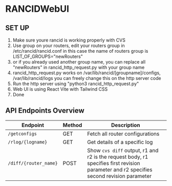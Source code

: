 ﻿# RANCIDWebUI
## SET UP
1. Make sure youre rancid is working properly with CVS
2. Use group on your routers, edit your routers group in /etc/rancid/rancid.conf in this case the name of routers group is LIST_OF_GROUPS="newRouters"
3. or if you already used another group name, you can replace all "newRouters" in rancid_http_request.py with your group name
4. rancid_http_request.py works on /var/lib/rancid/[groupname]/configs, /var/lib/rancid/logs you can freely change this on the http server code
5. Run the http server using "python3 rancid_http_request.py"
6. Web UI is using React Vite with Tailwind CSS
7. Done

## API Endpoints Overview
| Endpoint                | Method | Description                         |
|-------------------------|--------|-------------------------------------|
| `/getconfigs`          | GET    | Fetch all router configurations   |
| `/rlog/{logname}`      | GET    | Get details of a specific log     |
| `/diff/{router_name}`  | POST   | Show `cvs diff` output, r1 and r2 is the request body, r1 specifies first revision parameter and r2 specifies second revision parameter            |
